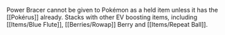 Power Bracer cannot be given to Pokémon as a held item unless it has the [[Pokérus]] already.  Stacks with other EV boosting items, including [[Items/Blue Flute]], [[Berries/Rowap]] Berry and [[Items/Repeat Ball]].